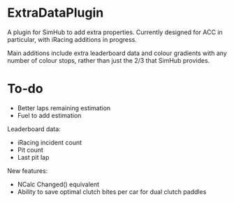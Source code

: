 # ExtraDataPlugin
A plugin for SimHub to add extra properties. Currently designed for ACC in particular, with iRacing additions in progress.

Main additions include extra leaderboard data and colour gradients with any number of colour stops, rather than just the 2/3 that SimHub provides. 

# To-do
- Better laps remaining estimation
- Fuel to add estimation

Leaderboard data:
- iRacing incident count
- Pit count
- Last pit lap

New features:
- NCalc Changed() equivalent
- Ability to save optimal clutch bites per car for dual clutch paddles
